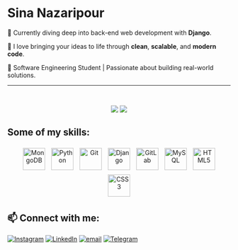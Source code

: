 # Sina Nazaripour
🔭 Currently diving deep into back-end web development with **Django**. 

🤝 I love bringing your ideas to life through **clean**, **scalable**, and **modern code**.

🌱 Software Engineering Student | Passionate about building real-world solutions. 
___
</br>


<p align="center">
<img src="https://github-readme-stats.vercel.app/api?username=SinaNazaripour&theme=radical&hide_border=true&include_all_commits=true&count_private=true"  min-width="300px"  max-width="400px" >
<img src="https://nirzak-streak-stats.vercel.app/?user=SinaNazaripour&theme=radical&hide_border=true"  min-width="300px" max-width="400px" >
  
</p>

## Some of my skills:


<div align="center">  
<a href="https://www.mongodb.com/" target="_blank"><img style="margin: 5px" src="https://profilinator.rishav.dev/skills-assets/mongodb-original-wordmark.svg" alt="MongoDB" height=50px width=50px/></a>  
<a href="https://www.python.org/" target="_blank"><img style="margin: 5px" src="https://profilinator.rishav.dev/skills-assets/python-original.svg" alt="Python" height=50px width=50px/></a>  
<a href="https://github.com/" target="_blank"><img style="margin: 5px" src="https://profilinator.rishav.dev/skills-assets/git-scm-icon.svg" alt="Git" height=50px width=50px/></a>  
<a href="https://www.djangoproject.com/" target="_blank"><img style="margin: 5px" src="https://profilinator.rishav.dev/skills-assets/django-original.svg" alt="Django" height=50px width=50px /></a>  
<a href="https://about.gitlab.com/" target="_blank"><img style="margin: 5px" src="https://profilinator.rishav.dev/skills-assets/gitlab.svg" alt="GitLab"height=50px width=50px/></a>  
<a href="https://www.mysql.com/" target="_blank"><img style="margin: 5px" src="https://profilinator.rishav.dev/skills-assets/postgresql-original-wordmark.svg" alt="MySQL" height=50px width=50px /></a>  
<a href="https://en.wikipedia.org/wiki/HTML5" target="_blank"><img style="margin: 5px" src="https://profilinator.rishav.dev/skills-assets/html5-original-wordmark.svg" alt="HTML5" height=50px width=50px /></a>  
<a href="https://www.w3schools.com/css/" target="_blank"><img style="margin: 5px" src="https://profilinator.rishav.dev/skills-assets/css3-original-wordmark.svg" alt="CSS3" height=50px width=50px /></a> 
</div>

## 📫 Connect with me:
[![Instagram](https://img.shields.io/badge/Instagram-%23E4405F.svg?logo=Instagram&logoColor=white)](https://instagram.com/sinanazari.prv) 
[![LinkedIn](https://img.shields.io/badge/LinkedIn-%230077B5.svg?logo=linkedin&logoColor=white)](https://Linkedin.com/in/sinanazaripour) 
[![email](https://img.shields.io/badge/Email-D14836?logo=gmail&logoColor=white)](mailto:sinanazaripour@gmail.com) 
[![Telegram](https://img.shields.io/badge/Telegram-blue?style=flat&logo=telegram&logoColor=white)](https://t.me/Sinanazripour/)


